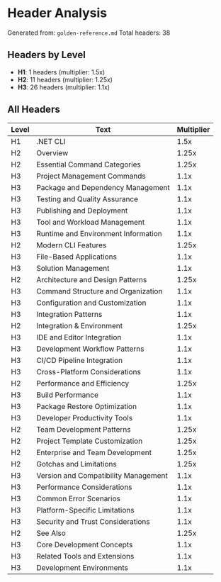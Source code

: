 # Header Analysis

Generated from: `golden-reference.md`
Total headers: 38

## Headers by Level

- **H1**: 1 headers (multiplier: 1.5x)
- **H2**: 11 headers (multiplier: 1.25x)
- **H3**: 26 headers (multiplier: 1.1x)

## All Headers

| Level | Text | Multiplier |
|-------|------|------------|
| H1 | .NET CLI | 1.5x |
| H2 | Overview | 1.25x |
| H2 | Essential Command Categories | 1.25x |
| H3 | Project Management Commands | 1.1x |
| H3 | Package and Dependency Management | 1.1x |
| H3 | Testing and Quality Assurance | 1.1x |
| H3 | Publishing and Deployment | 1.1x |
| H3 | Tool and Workload Management | 1.1x |
| H3 | Runtime and Environment Information | 1.1x |
| H2 | Modern CLI Features | 1.25x |
| H3 | File-Based Applications | 1.1x |
| H3 | Solution Management | 1.1x |
| H2 | Architecture and Design Patterns | 1.25x |
| H3 | Command Structure and Organization | 1.1x |
| H3 | Configuration and Customization | 1.1x |
| H3 | Integration Patterns | 1.1x |
| H2 | Integration & Environment | 1.25x |
| H3 | IDE and Editor Integration | 1.1x |
| H3 | Development Workflow Patterns | 1.1x |
| H3 | CI/CD Pipeline Integration | 1.1x |
| H3 | Cross-Platform Considerations | 1.1x |
| H2 | Performance and Efficiency | 1.25x |
| H3 | Build Performance | 1.1x |
| H3 | Package Restore Optimization | 1.1x |
| H3 | Developer Productivity Tools | 1.1x |
| H2 | Team Development Patterns | 1.25x |
| H2 | Project Template Customization | 1.25x |
| H2 | Enterprise and Team Development | 1.25x |
| H2 | Gotchas and Limitations | 1.25x |
| H3 | Version and Compatibility Management | 1.1x |
| H3 | Performance Considerations | 1.1x |
| H3 | Common Error Scenarios | 1.1x |
| H3 | Platform-Specific Limitations | 1.1x |
| H3 | Security and Trust Considerations | 1.1x |
| H2 | See Also | 1.25x |
| H3 | Core Development Concepts | 1.1x |
| H3 | Related Tools and Extensions | 1.1x |
| H3 | Development Environments | 1.1x |
